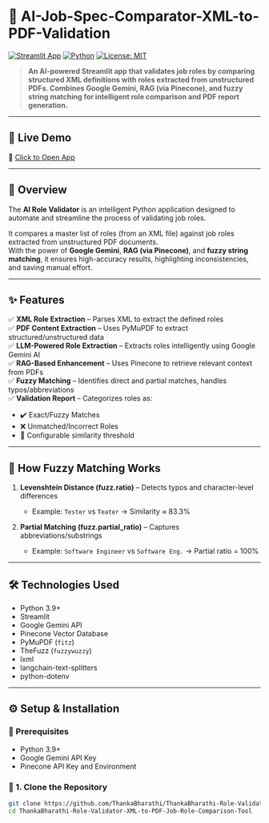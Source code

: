 # 🧠 AI-Job-Spec-Comparator-XML-to-PDF-Validation

[![Streamlit App](https://img.shields.io/badge/Live%20App-Streamlit-blue?logo=streamlit)](https://thankabharathi-role-validator-xml-to-pdf-job-role-comparison.streamlit.app/)
[![Python](https://img.shields.io/badge/Built%20with-Python%203.9-blue?logo=python)](https://www.python.org/)
[![License: MIT](https://img.shields.io/badge/License-MIT-green.svg)](LICENSE)

> **An AI-powered Streamlit app that validates job roles by comparing structured XML definitions with roles extracted from unstructured PDFs. Combines Google Gemini, RAG (via Pinecone), and fuzzy string matching for intelligent role comparison and PDF report generation.**

---

## 🚀 Live Demo

🔗 [Click to Open App](https://ai-job-spec-comparator-xml-to-pdf-validation.streamlit.app/)

---

## 📌 Overview

The **AI Role Validator** is an intelligent Python application designed to automate and streamline the process of validating job roles.

It compares a master list of roles (from an XML file) against job roles extracted from unstructured PDF documents.  
With the power of **Google Gemini**, **RAG (via Pinecone)**, and **fuzzy string matching**, it ensures high-accuracy results, highlighting inconsistencies, and saving manual effort.

---

## ✨ Features

✅ **XML Role Extraction** – Parses XML to extract the defined roles  
✅ **PDF Content Extraction** – Uses PyMuPDF to extract structured/unstructured data  
✅ **LLM-Powered Role Extraction** – Extracts roles intelligently using Google Gemini AI  
✅ **RAG-Based Enhancement** – Uses Pinecone to retrieve relevant context from PDFs  
✅ **Fuzzy Matching** – Identifies direct and partial matches, handles typos/abbreviations  
✅ **Validation Report** – Categorizes roles as:
- ✔️ Exact/Fuzzy Matches
- ❌ Unmatched/Incorrect Roles
- 🔧 Configurable similarity threshold

---

## 🧠 How Fuzzy Matching Works

1. **Levenshtein Distance (fuzz.ratio)** – Detects typos and character-level differences  
   - Example: `Tester` vs `Teater` → Similarity ≈ 83.3%

2. **Partial Matching (fuzz.partial_ratio)** – Captures abbreviations/substrings  
   - Example: `Software Engineer` vs `Software Eng.` → Partial ratio = 100%

---

## 🛠️ Technologies Used

- Python 3.9+
- Streamlit
- Google Gemini API
- Pinecone Vector Database
- PyMuPDF (`fitz`)
- TheFuzz (`fuzzywuzzy`)
- lxml
- langchain-text-splitters
- python-dotenv

---

## ⚙️ Setup & Installation

### 🔹 Prerequisites

- Python 3.9+
- Google Gemini API Key
- Pinecone API Key and Environment

### 🔹 1. Clone the Repository

```bash
git clone https://github.com/ThankaBharathi/ThankaBharathi-Role-Validator-XML-to-PDF-Job-Role-Comparison-Tool.git
cd ThankaBharathi-Role-Validator-XML-to-PDF-Job-Role-Comparison-Tool
